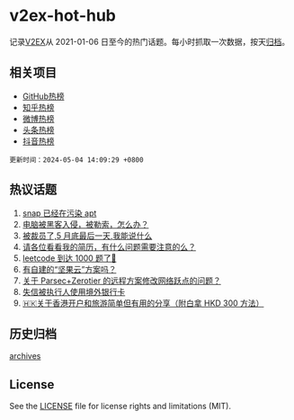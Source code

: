 # v2ex-hot-hub

 记录[V2EX](https://www.v2ex.com/)从 2021-01-06 日至今的热门话题。每小时抓取一次数据，按天[归档](archives)。
 
 ## 相关项目

- [GitHub热榜](https://github.com/lonnyzhang423/github-hot-hub)
- [知乎热榜](https://github.com/lonnyzhang423/zhihu-hot-hub)
- [微博热榜](https://github.com/lonnyzhang423/weibo-hot-hub)
- [头条热榜](https://github.com/lonnyzhang423/toutiao-hot-hub)
- [抖音热榜](https://github.com/lonnyzhang423/douyin-hot-hub)


 `更新时间：2024-05-04 14:09:29 +0800`

## 热议话题

1. [snap 已经在污染 apt](https://www.v2ex.com/t/1037576)
1. [电脑被黑客入侵，被勒索，怎么办？](https://www.v2ex.com/t/1037593)
1. [被裁员了,5 月底最后一天,我能说什么](https://www.v2ex.com/t/1037624)
1. [请各位看看我的简历，有什么问题需要注意的么？](https://www.v2ex.com/t/1037557)
1. [leetcode 到达 1000 题了🎉](https://www.v2ex.com/t/1037553)
1. [有自建的“坚果云”方案吗？](https://www.v2ex.com/t/1037585)
1. [关于 Parsec+Zerotier 的远程方案修改网络跃点的问题？](https://www.v2ex.com/t/1037546)
1. [失信被执行人使用境外银行卡](https://www.v2ex.com/t/1037571)
1. [🇭🇰关于香港开户和旅游简单但有用的分享（附白拿 HKD 300 方法）](https://www.v2ex.com/t/1037598)

## 历史归档

[archives](archives)

## License

See the [LICENSE](LICENSE) file for license rights and limitations (MIT).
